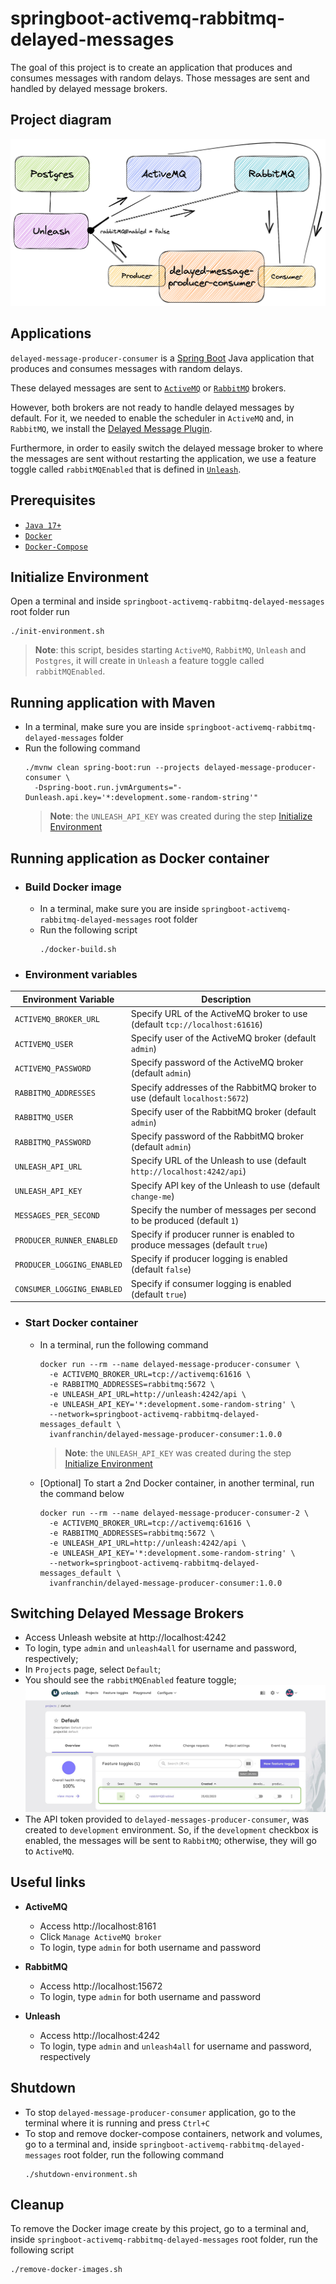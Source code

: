 # springboot-activemq-rabbitmq-delayed-messages

The goal of this project is to create an application that produces and consumes messages with random delays. Those messages are sent and handled by delayed message brokers.

## Project diagram

![project-diagram](documentation/project-diagram.png)

## Applications

`delayed-message-producer-consumer` is a [Spring Boot](https://docs.spring.io/spring-boot/docs/current/reference/htmlsingle/) Java application that produces and consumes messages with random delays.

These delayed messages are sent to [`ActiveMQ`](https://activemq.apache.org/) or [`RabbitMQ`](https://www.rabbitmq.com/) brokers.

However, both brokers are not ready to handle delayed messages by default. For it, we needed to enable the scheduler in `ActiveMQ` and, in `RabbitMQ`, we install the [Delayed Message Plugin](https://github.com/rabbitmq/rabbitmq-delayed-message-exchange/).

Furthermore, in order to easily switch the delayed message broker to where the messages are sent without restarting the application, we use a feature toggle called `rabbitMQEnabled` that is defined in [`Unleash`](https://www.getunleash.io/).

## Prerequisites

- [`Java 17+`](https://www.oracle.com/java/technologies/downloads/#java17)
- [`Docker`](https://www.docker.com/)
- [`Docker-Compose`](https://docs.docker.com/compose/install/)

## Initialize Environment

Open a terminal and inside `springboot-activemq-rabbitmq-delayed-messages` root folder run
```
./init-environment.sh
```
> **Note**: this script, besides starting `ActiveMQ`, `RabbitMQ`, `Unleash` and `Postgres`, it will create in `Unleash` a feature toggle called `rabbitMQEnabled`. 

## Running application with Maven

- In a terminal, make sure you are inside `springboot-activemq-rabbitmq-delayed-messages` folder
- Run the following command
  ```
  ./mvnw clean spring-boot:run --projects delayed-message-producer-consumer \
    -Dspring-boot.run.jvmArguments="-Dunleash.api.key='*:development.some-random-string'"
  ```
  > **Note**: the `UNLEASH_API_KEY` was created during the step [Initialize Environment](#initialize-environment)

## Running application as Docker container

- ### Build Docker image

  - In a terminal, make sure you are inside `springboot-activemq-rabbitmq-delayed-messages` root folder
  - Run the following script
    ```
    ./docker-build.sh
    ```

- ### Environment variables
  
| Environment Variable       | Description                                                                 |
|----------------------------|-----------------------------------------------------------------------------|
| `ACTIVEMQ_BROKER_URL`      | Specify URL of the ActiveMQ broker to use (default `tcp://localhost:61616`) |
| `ACTIVEMQ_USER`            | Specify user of the ActiveMQ broker (default `admin`)                       |
| `ACTIVEMQ_PASSWORD`        | Specify password of the ActiveMQ broker (default `admin`)                   |
| `RABBITMQ_ADDRESSES`       | Specify addresses of the RabbitMQ broker to use (default `localhost:5672`)  |
| `RABBITMQ_USER`            | Specify user of the RabbitMQ broker (default `admin`)                       |
| `RABBITMQ_PASSWORD`        | Specify password of the RabbitMQ broker (default `admin`)                   |
| `UNLEASH_API_URL`          | Specify URL of the Unleash to use (default `http://localhost:4242/api`)     |
| `UNLEASH_API_KEY`          | Specify API key of the Unleash to use (default `change-me`)                 |
| `MESSAGES_PER_SECOND`      | Specify the number of messages per second to be produced (default `1`)      |
| `PRODUCER_RUNNER_ENABLED`  | Specify if producer runner is enabled to produce messages (default `true`)  |
| `PRODUCER_LOGGING_ENABLED` | Specify if producer logging is enabled (default `false`)                    |
| `CONSUMER_LOGGING_ENABLED` | Specify if consumer logging is enabled (default `true`)                     |

- ### Start Docker container

  - In a terminal, run the following command
    ```
    docker run --rm --name delayed-message-producer-consumer \
      -e ACTIVEMQ_BROKER_URL=tcp://activemq:61616 \
      -e RABBITMQ_ADDRESSES=rabbitmq:5672 \
      -e UNLEASH_API_URL=http://unleash:4242/api \
      -e UNLEASH_API_KEY='*:development.some-random-string' \
      --network=springboot-activemq-rabbitmq-delayed-messages_default \
      ivanfranchin/delayed-message-producer-consumer:1.0.0
    ```
    > **Note**: the `UNLEASH_API_KEY` was created during the step [Initialize Environment](#initialize-environment)

  - \[Optional\] To start a 2nd Docker container, in another terminal, run the command below
    ```
    docker run --rm --name delayed-message-producer-consumer-2 \
      -e ACTIVEMQ_BROKER_URL=tcp://activemq:61616 \
      -e RABBITMQ_ADDRESSES=rabbitmq:5672 \
      -e UNLEASH_API_URL=http://unleash:4242/api \
      -e UNLEASH_API_KEY='*:development.some-random-string' \
      --network=springboot-activemq-rabbitmq-delayed-messages_default \
      ivanfranchin/delayed-message-producer-consumer:1.0.0
    ```

## Switching Delayed Message Brokers

- Access Unleash website at http://localhost:4242
- To login, type `admin` and `unleash4all` for username and password, respectively;
- In `Projects` page, select `Default`;
- You should see the `rabbitMQEnabled` feature toggle;
  ![unleash-rabbitmqenabled](documentation/unleash-rabbitmqenabled.jpeg)
- The API token provided to `delayed-messages-producer-consumer`, was created to `development` environment. So, if the `development` checkbox is enabled, the messages will be sent to `RabbitMQ`; otherwise, they will go to `ActiveMQ`.

## Useful links

- **ActiveMQ**

  - Access http://localhost:8161
  - Click `Manage ActiveMQ broker`
  - To login, type `admin` for both username and password

- **RabbitMQ**

  - Access http://localhost:15672
  - To login, type `admin` for both username and password

- **Unleash**

  - Access http://localhost:4242
  - To login, type `admin` and `unleash4all` for username and password, respectively

## Shutdown

- To stop `delayed-message-producer-consumer` application, go to the terminal where it is running and press `Ctrl+C`
- To stop and remove docker-compose containers, network and volumes, go to a terminal and, inside `springboot-activemq-rabbitmq-delayed-messages` root folder, run the following command
  ```
  ./shutdown-environment.sh
  ```
## Cleanup

To remove the Docker image create by this project, go to a terminal and, inside `springboot-activemq-rabbitmq-delayed-messages` root folder, run the following script
```
./remove-docker-images.sh
```
